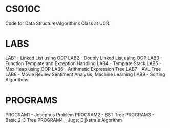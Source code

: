 # CS010C
Code for Data Structure/Algorithms Class at UCR.

# LABS
LAB1 - Linked List using OOP
LAB2 - Doubly Linked List using OOP
LAB3 - Function Template and Exception Handling
LAB4 - Template Stack
LAB5 - Max Heap using OOP
LAB6 - Arithmetic Expression Tree
LAB7 - AVL Tree
LAB8 - Movie Review Sentiment Analysis; Machine Learning
LAB9 - Sorting Algorithms

# PROGRAMS
PROGRAM1 - Josephus Problem
PROGRAM2 - BST Tree
PROGRAM3 - Basic 2-3 Tree
PROGRAM4 - Jugs; Dijkstra's Algorithm
